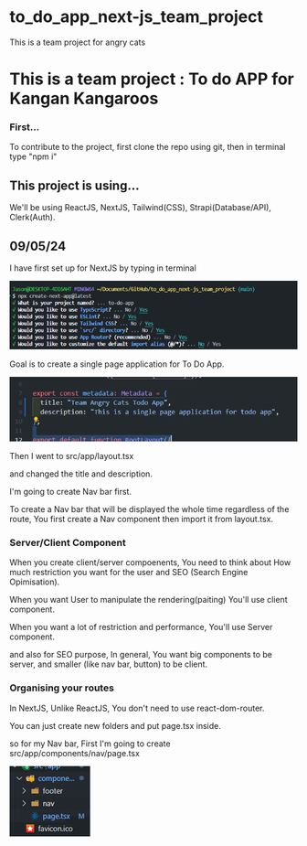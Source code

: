 # to_do_app_next-js_team_project
 This is a team project for angry cats




# This is a team project : To do APP for Kangan Kangaroos 




### First...


To contribute to the project, first clone the repo using git, then in terminal type "npm i" 

## This project is using...

We'll be using ReactJS, NextJS, Tailwind(CSS), Strapi(Database/API), Clerk(Auth).


## 09/05/24

I have first set up for NextJS by typing in terminal 

 ![alt text](image.png)

 Goal is to create a single page application for To Do App.

 ![alt text](image-1.png)

 Then I went to src/app/layout.tsx 

 and changed the title and description.


 I'm going to create Nav bar first.

 To create a Nav bar that will be displayed the whole time regardless of the route, You first create a Nav component then import it from layout.tsx.

### Server/Client Component

 When you create client/server compoenents, You need to think about How much restriction you want for the user and SEO (Search Engine Opimisation).

When you want User to manipulate the rendering(paiting) You'll use client component.

When you want a lot of restriction and performance, You'll use Server component.

and also for SEO purpose, In general, You want big components to be server, and smaller (like nav bar, button) to be client. 

### Organising your routes

In NextJS, Unlike ReactJS, You don't need to use react-dom-router.

You can just create new folders and put page.tsx inside.

so for my Nav bar, First I'm going to create src/app/components/nav/page.tsx

![alt text](image-2.png)